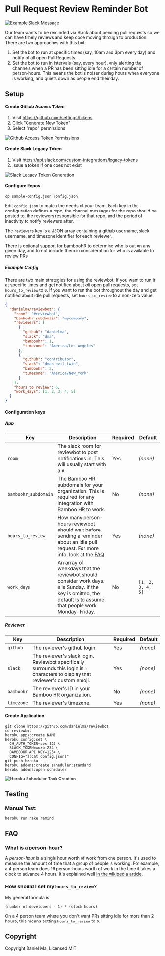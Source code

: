 # Pull Request Review Reminder Bot

![Example Slack Message](https://raw.github.com/danielma/reviewbot/master/docs/images/slack-example.png)

Our team wants to be reminded via Slack about pending pull requests so we can have timely reviews and keep code moving through to production. There are two approaches with this bot: 

1. Set the bot to run at specific times (say, 10am and 3pm every day) and notify of all open Pull Requests.
1. Set the bot to run in intervals (say, every hour), only alerting the channels when a PR has been sitting idle for a certain number of person-hours. This means the bot is noiser during hours when everyone is working, and quiets down as people end their day.

## Setup

#### Create Github Access Token

1. Visit https://github.com/settings/tokens
2. Click "Generate New Token"
3. Select "repo" permissions

![Github Access Token Permissions](https://raw.github.com/danielma/reviewbot/master/docs/images/github-token-permissions.png)

#### Create Slack Legacy Token

1. Visit https://api.slack.com/custom-integrations/legacy-tokens
2. Issue a token if one does not exist

![Slack Legacy Token Generation](https://raw.github.com/danielma/reviewbot/master/docs/images/slack-token.png)

#### Configure Repos

```
cp sample-config.json config.json
```

Edit `config.json` to match the needs of your team. Each key in the configuration defines a repo, the channel messages for the repo should be posted to, the reviewers responsible for that repo, and the period of inactivity to notify reviewers after. 

The `reviewers` key is a JSON array containing a github username, slack username, and timezone identifier for each reviewer.

There is optional support for bambooHR to determine who is out on any given day, and to not include them in consideration for who is available to review PRs

##### Example Config

There are two main strategies for using the reviewbot. If you want to run it at specific times and get notified about _all_ open pull requests, set `hours_to_review` to `0`. If you want to run the bot throughout the day and get notified about idle pull requests, set `hours_to_review` to a non-zero value.

```json
{
  "danielma/reviewbot": {
    "room": "#reviewbot",
    "bamboohr_subdomain": "mycompany",
    "reviewers": [
      {
        "github": "danielma",
        "slack": "dma",
        "bamboohr": 1,
        "timezone": "America/Los_Angeles"
      },
      {
        "github": "contributor",
        "slack": "dmas_evil_twin",
        "bamboohr": 2,
        "timezone": "America/New_York"
      }
    ],
    "hours_to_review": 6,
    "work_days": [1, 2, 3, 4, 5]
  }
}
```

#### Configuration keys

##### App

| Key | Description | Required | Default |
| --- | --- | --- | --- |
| `room` | The slack room for reviewbot to post notifications in. This will usually start with a `#`. | Yes | _(none)_ |
| `bamboohr_subdomain` | The Bamboo HR subdomain for your organization. This is required for any integration with Bamboo HR to work. | No | _(none)_ |
| `hours_to_review` | How many person-hours reviewbot should wait before sending a reminder about an idle pull request. For more info, look at the [FAQ](#faq) | Yes | _(none)_ |
| `work_days` | An array of weekdays that the reviewbot should consider work days. `0` is Sunday. If the key is omitted, the default is to assume that people work Monday-Friday. | No | `[1, 2, 3, 4, 5]` |

##### Reviewer

| Key | Description | Required | Default |
| --- | --- | --- | --- |
| `github` | The reviewer's github login. | Yes | _(none)_ |
| `slack` | The reviewer's slack login. Reviewbot specifically surrounds this login in `:` characters to display that reviewer's custom emoji. | Yes | _(none)_ |
| `bamboohr` | The reviewer's ID in your Bamboo HR organization. | No | _(none)_ |
| `timezone` | The reviewer's timezone. | Yes | _(none)_ |

#### Create Application
```
git clone https://github.com/danielma/reviewbot
cd reviewbot
heroku apps:create NAME
heroku config:set \
  GH_AUTH_TOKEN=abc-123 \
  SLACK_TOKEN=xoxb-234 \
  BAMBOOHR_API_KEY=1234 \
  CONFIG="$(cat config.json)"
git push heroku
heroku addons:create scheduler:standard
heroku addons:open scheduler
```

![Heroku Scheduler Task Creation](https://raw.github.com/danielma/reviewbot/master/docs/images/heroku-scheduler.png)

## Testing

### Manual Test:

```
heroku run rake remind
```

## FAQ

### What is a person-hour?

A _person-hour_ is a single hour worth of work from one person. It's used to measure the amount of time that a group of people is working. For example, a 4 person team does 16 person-hours worth of work in the time it takes a clock to advance 4 hours. It's explained well [in the wikipedia article](https://en.wikipedia.org/wiki/Person-hour).

### How should I set my `hours_to_review`?

My general formula is


```
(number of developers - 1) * (clock hours)
```

On a 4 person team where you don't want PRs sitting idle for more than 2 hours, this means setting `hours_to_review` to `6`.

## Copyright

Copyright Daniel Ma, Licensed MIT

